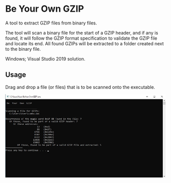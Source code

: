 # Be Your Own GZIP
A tool to extract GZIP files from binary files.

The tool will scan a binary file for the start of a GZIP header, and if any is found, it will follow the GZIP format specification to validate the GZIP file and locate its end. All found GZIPs will be extracted to a folder created next to the binary file.

Windows; Visual Studio 2019 solution.

## Usage
Drag and drop a file (or files) that is to be scanned onto the executable.

![successfully extracting GZIP files](examples/example.jpg)
